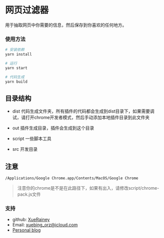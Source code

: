 # 网页过滤器

用于抽取网页中你需要的信息，然后保存到你喜欢的任何地方。

### 使用方法

```bash
# 安装依赖
yarn install

# 运行
yarn start 

# 代码生成
yarn build
```
## 目录结构

- dist
    代码生成文件夹，所有插件的代码都会生成到dist目录下，如果需要调试，请打开chrome开发者模式，然后手动添加本地插件目录到此文件夹

- out
    插件生成目录，插件会生成到这个目录

- script
    一些脚本工具

- src
    开发目录

## 注意

`/Applications/Google Chrome.app/Contents/MacOS/Google Chrome`

> 注意你的chrome是不是在此路径下，如果有出入，请修改script/chrome-pack.js文件

### 支持

- github: [XueRainey](https://github.com/XueRainey)
- Email: [xuebing_orz@icloud.com](mailto:xuebing_orz@icloud.com)
- [Personal blog](http://www.rainey.space/)

